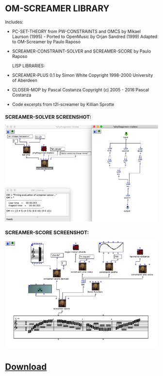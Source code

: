 # OM-SCREAMER LIBRARY

Includes:

* PC-SET-THEORY from PW-CONSTRAINTS and OMCS 
  by Mikael Laurson (1995) - Ported to OpenMusic by Orjan Sandred (1999)
  Adapted to OM-Screamer by Paulo Raposo 
  
  
* SCREAMER-CONSTRAINT-SOLVER and SCREAMER-SCORE by Paulo Raposo

  
  LISP LIBRARIES:
 
  
* SCREAMER-PLUS 0.1 by Simon White
  Copyright 1998-2000 University of Aberdeen 
  
* CLOSER-MOP by Pascal Costanza 
  Copyright (c) 2005 - 2016 Pascal Costanza

* Code excerpts from t2l-screamer by Killian Sprotte

### SCREAMER-SOLVER SCREENSHOT:

![alt text](https://github.com/PHRaposo/OM-Screamer/blob/main/screenshot2.png?raw=true)

### SCREAMER-SCORE SCREENSHOT:

![alt text](https://github.com/PHRaposo/OM-Screamer/blob/main/screenshot3.png?raw=true)

# [Download](https://github.com/PHRaposo/OM-Screamer/archive/refs/heads/main.zip)


